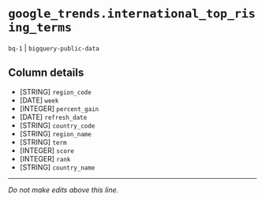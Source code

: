 # `google_trends.international_top_rising_terms`
`bq-1` | `bigquery-public-data`

## Column details
* [STRING]    `region_code`
* [DATE]      `week`
* [INTEGER]   `percent_gain`
* [DATE]      `refresh_date`
* [STRING]    `country_code`
* [STRING]    `region_name`
* [STRING]    `term`
* [INTEGER]   `score`
* [INTEGER]   `rank`
* [STRING]    `country_name`

-------------------------------------------------------------------------------
*Do not make edits above this line.*
